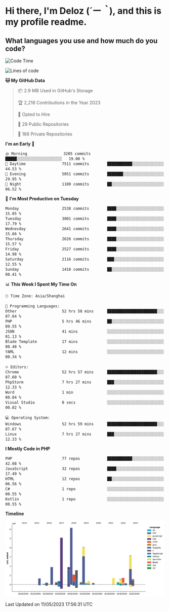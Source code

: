# **Hi there, I'm Deloz (*´ー｀*), and this is my profile readme.**

## **What languages you use and how much do you code?**

<!--START_SECTION:waka-->
![Code Time](http://img.shields.io/badge/Code%20Time-1%2C432%20hrs%2042%20mins-blue)

![Lines of code](https://img.shields.io/badge/From%20Hello%20World%20I%27ve%20Written-30.7%20million%20lines%20of%20code-blue)

**🐱 My GitHub Data** 

> 📦 2.9 MB Used in GitHub's Storage 
 > 
> 🏆 2,218 Contributions in the Year 2023
 > 
> 💼 Opted to Hire
 > 
> 📜 29 Public Repositories 
 > 
> 🔑 166 Private Repositories 
 > 
**I'm an Early 🐤** 

```text
🌞 Morning                3205 commits        █████░░░░░░░░░░░░░░░░░░░░   19.00 % 
🌆 Daytime                7511 commits        ███████████░░░░░░░░░░░░░░   44.53 % 
🌃 Evening                5051 commits        ███████░░░░░░░░░░░░░░░░░░   29.95 % 
🌙 Night                  1100 commits        ██░░░░░░░░░░░░░░░░░░░░░░░   06.52 % 
```
📅 **I'm Most Productive on Tuesday** 

```text
Monday                   2538 commits        ████░░░░░░░░░░░░░░░░░░░░░   15.05 % 
Tuesday                  3001 commits        ████░░░░░░░░░░░░░░░░░░░░░   17.79 % 
Wednesday                2641 commits        ████░░░░░░░░░░░░░░░░░░░░░   15.66 % 
Thursday                 2626 commits        ████░░░░░░░░░░░░░░░░░░░░░   15.57 % 
Friday                   2527 commits        ████░░░░░░░░░░░░░░░░░░░░░   14.98 % 
Saturday                 2116 commits        ███░░░░░░░░░░░░░░░░░░░░░░   12.55 % 
Sunday                   1418 commits        ██░░░░░░░░░░░░░░░░░░░░░░░   08.41 % 
```


📊 **This Week I Spent My Time On** 

```text
🕑︎ Time Zone: Asia/Shanghai

💬 Programming Languages: 
Other                    52 hrs 58 mins      ██████████████████████░░░   87.64 % 
PHP                      5 hrs 46 mins       ██░░░░░░░░░░░░░░░░░░░░░░░   09.55 % 
JSON                     41 mins             ░░░░░░░░░░░░░░░░░░░░░░░░░   01.13 % 
Blade Template           17 mins             ░░░░░░░░░░░░░░░░░░░░░░░░░   00.48 % 
YAML                     12 mins             ░░░░░░░░░░░░░░░░░░░░░░░░░   00.34 % 

🔥 Editors: 
Chrome                   52 hrs 57 mins      ██████████████████████░░░   87.60 % 
PhpStorm                 7 hrs 27 mins       ███░░░░░░░░░░░░░░░░░░░░░░   12.33 % 
Word                     1 min               ░░░░░░░░░░░░░░░░░░░░░░░░░   00.04 % 
Visual Studio            0 secs              ░░░░░░░░░░░░░░░░░░░░░░░░░   00.02 % 

💻 Operating System: 
Windows                  52 hrs 59 mins      ██████████████████████░░░   87.67 % 
Linux                    7 hrs 27 mins       ███░░░░░░░░░░░░░░░░░░░░░░   12.33 % 
```

**I Mostly Code in PHP** 

```text
PHP                      77 repos            ███████████░░░░░░░░░░░░░░   42.08 % 
JavaScript               32 repos            ████░░░░░░░░░░░░░░░░░░░░░   17.49 % 
HTML                     12 repos            ██░░░░░░░░░░░░░░░░░░░░░░░   06.56 % 
C#                       1 repo              ░░░░░░░░░░░░░░░░░░░░░░░░░   00.55 % 
Kotlin                   1 repo              ░░░░░░░░░░░░░░░░░░░░░░░░░   00.55 % 
```



**Timeline**

![Lines of Code chart](https://raw.githubusercontent.com/deloz/deloz/main/assets/bar_graph.png)


 Last Updated on 11/05/2023 17:56:31 UTC
<!--END_SECTION:waka-->
